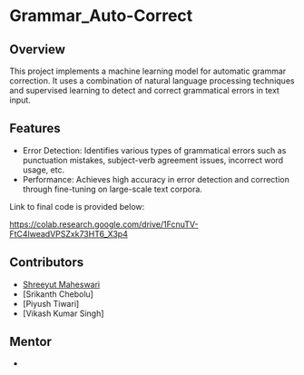 # Grammar_Auto-Correct
## Overview
This project implements a machine learning model for automatic grammar correction. It uses a combination of natural language processing techniques and supervised learning to detect and correct grammatical errors in text input.

## Features
- Error Detection: Identifies various types of grammatical errors such as punctuation mistakes, subject-verb agreement issues, incorrect word usage, etc.
- Performance: Achieves high accuracy in error detection and correction through fine-tuning on large-scale text corpora.

Link to final code is provided below:

https://colab.research.google.com/drive/1FcnuTV-FtC4lweadVPSZxk73HT6_X3p4

## Contributors
- [Shreeyut Maheswari](https://github.com/search?q=shreeyut1905&type=users)
- [Srikanth Chebolu] 
- [Piyush Tiwari]
- [Vikash Kumar Singh]

## Mentor
-
